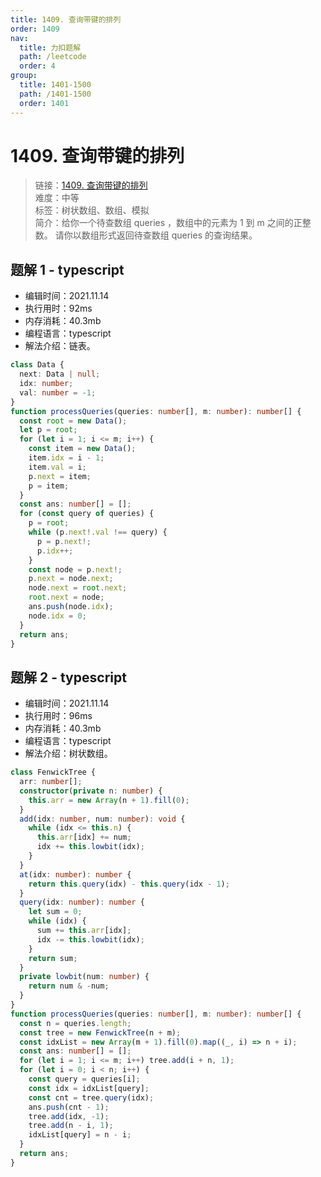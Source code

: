 ```yaml
---
title: 1409. 查询带键的排列
order: 1409
nav:
  title: 力扣题解
  path: /leetcode
  order: 4
group:
  title: 1401-1500
  path: /1401-1500
  order: 1401
---
```


# 1409. 查询带键的排列

> 链接：[1409. 查询带键的排列](https://leetcode-cn.com/problems/queries-on-a-permutation-with-key/)  
> 难度：中等  
> 标签：树状数组、数组、模拟  
> 简介：给你一个待查数组 queries ，数组中的元素为 1 到 m 之间的正整数。 请你以数组形式返回待查数组 queries 的查询结果。

## 题解 1 - typescript

- 编辑时间：2021.11.14
- 执行用时：92ms
- 内存消耗：40.3mb
- 编程语言：typescript
- 解法介绍：链表。

```typescript
class Data {
  next: Data | null;
  idx: number;
  val: number = -1;
}
function processQueries(queries: number[], m: number): number[] {
  const root = new Data();
  let p = root;
  for (let i = 1; i <= m; i++) {
    const item = new Data();
    item.idx = i - 1;
    item.val = i;
    p.next = item;
    p = item;
  }
  const ans: number[] = [];
  for (const query of queries) {
    p = root;
    while (p.next!.val !== query) {
      p = p.next!;
      p.idx++;
    }
    const node = p.next!;
    p.next = node.next;
    node.next = root.next;
    root.next = node;
    ans.push(node.idx);
    node.idx = 0;
  }
  return ans;
}
```

## 题解 2 - typescript

- 编辑时间：2021.11.14
- 执行用时：96ms
- 内存消耗：40.3mb
- 编程语言：typescript
- 解法介绍：树状数组。

```typescript
class FenwickTree {
  arr: number[];
  constructor(private n: number) {
    this.arr = new Array(n + 1).fill(0);
  }
  add(idx: number, num: number): void {
    while (idx <= this.n) {
      this.arr[idx] += num;
      idx += this.lowbit(idx);
    }
  }
  at(idx: number): number {
    return this.query(idx) - this.query(idx - 1);
  }
  query(idx: number): number {
    let sum = 0;
    while (idx) {
      sum += this.arr[idx];
      idx -= this.lowbit(idx);
    }
    return sum;
  }
  private lowbit(num: number) {
    return num & -num;
  }
}
function processQueries(queries: number[], m: number): number[] {
  const n = queries.length;
  const tree = new FenwickTree(n + m);
  const idxList = new Array(m + 1).fill(0).map((_, i) => n + i);
  const ans: number[] = [];
  for (let i = 1; i <= m; i++) tree.add(i + n, 1);
  for (let i = 0; i < n; i++) {
    const query = queries[i];
    const idx = idxList[query];
    const cnt = tree.query(idx);
    ans.push(cnt - 1);
    tree.add(idx, -1);
    tree.add(n - i, 1);
    idxList[query] = n - i;
  }
  return ans;
}
```
